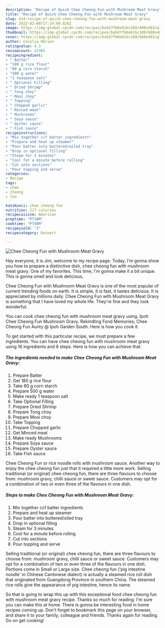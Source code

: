```yaml
---
description: "Recipe of Quick Chee Cheong Fun with Mushroom Meat Gravy"
title: "Recipe of Quick Chee Cheong Fun with Mushroom Meat Gravy"
slug: 414-recipe-of-quick-chee-cheong-fun-with-mushroom-meat-gravy
date: 2022-02-06T17:14:09.826Z
image: https://img-global.cpcdn.com/recipes/ba5d7fb8e81bc189/680x482cq70/chee-cheong-fun-with-mushroom-meat-gravy-recipe-main-photo.jpg
thumbnail: https://img-global.cpcdn.com/recipes/ba5d7fb8e81bc189/680x482cq70/chee-cheong-fun-with-mushroom-meat-gravy-recipe-main-photo.jpg
cover: https://img-global.cpcdn.com/recipes/ba5d7fb8e81bc189/680x482cq70/chee-cheong-fun-with-mushroom-meat-gravy-recipe-main-photo.jpg
author: Cecelia Obrien
ratingvalue: 4.3
reviewcount: 33385
recipeingredient:
- " Batter"
- "180 g rice flour"
- "60 g corn starch"
- "500 g water"
- "1 teaspoon salt"
- " Optional Filling"
- " Dried Shrimp"
- " Tong choy"
- " Mooi choy"
- " Topping"
- " Chopped garlic"
- " Minced meat"
- " Mushrooms"
- " Soya sauce"
- " Oyster sauce"
- " Fish sauce"
recipeinstructions:
- "Mix together ccf batter ingredients"
- "Prepare and heat up steamer"
- "Pour batter into buttered/oiled tray"
- "Drop in optional filling"
- "Steam for 3 minutes"
- "Cool for a minute before rolling"
- "Cut into sections"
- "Pour topping and serve"
categories:
- Recipe
tags:
- chee
- cheong
- fun

katakunci: chee cheong fun 
nutrition: 217 calories
recipecuisine: American
preptime: "PT10M"
cooktime: "PT40M"
recipeyield: "3"
recipecategory: Dessert

---
```



![Chee Cheong Fun with Mushroom Meat Gravy](https://img-global.cpcdn.com/recipes/ba5d7fb8e81bc189/680x482cq70/chee-cheong-fun-with-mushroom-meat-gravy-recipe-main-photo.jpg)

Hey everyone, it is Jim, welcome to my recipe page. Today, I'm gonna show you how to prepare a distinctive dish, chee cheong fun with mushroom meat gravy. One of my favorites. This time, I'm gonna make it a bit unique. This is gonna smell and look delicious.

Chee Cheong Fun with Mushroom Meat Gravy is one of the most popular of current trending foods on earth. It is simple, it is fast, it tastes delicious. It is appreciated by millions daily. Chee Cheong Fun with Mushroom Meat Gravy is something that I have loved my whole life. They're fine and they look wonderful.

You can cook chee cheong fun with mushroom meat gravy using. Ipoh Chee Cheong Fun Mushroom Gravy. Rekindling Fond Memories; Chee Cheong Fun Aunty @ Ipoh Garden South. Here is how you cook it.


To get started with this particular recipe, we must prepare a few ingredients. You can have chee cheong fun with mushroom meat gravy using 16 ingredients and 8 steps. Here is how you can achieve that.

<!--inarticleads1-->

##### The ingredients needed to make Chee Cheong Fun with Mushroom Meat Gravy:

1. Prepare  Batter
1. Get 180 g rice flour
1. Take 60 g corn starch
1. Prepare 500 g water
1. Make ready 1 teaspoon salt
1. Take  Optional Filling
1. Prepare  Dried Shrimp
1. Prepare  Tong choy
1. Prepare  Mooi choy
1. Take  Topping
1. Prepare  Chopped garlic
1. Get  Minced meat
1. Make ready  Mushrooms
1. Prepare  Soya sauce
1. Prepare  Oyster sauce
1. Take  Fish sauce


Chee Cheong Fun or rice noodle rolls with mushroom sauce. Another way to enjoy the chee cheong fun just that it required a little more work. Selling traditional (or original) chee cheong fun, there are three flavours to choose from: mushroom gravy, chilli sauce or sweet sauce. Customers may opt for a combination of two or even three of the flavours in one dish. 

<!--inarticleads2-->

##### Steps to make Chee Cheong Fun with Mushroom Meat Gravy:

1. Mix together ccf batter ingredients
1. Prepare and heat up steamer
1. Pour batter into buttered/oiled tray
1. Drop in optional filling
1. Steam for 3 minutes
1. Cool for a minute before rolling
1. Cut into sections
1. Pour topping and serve


Selling traditional (or original) chee cheong fun, there are three flavours to choose from: mushroom gravy, chilli sauce or sweet sauce. Customers may opt for a combination of two or even three of the flavours in one dish. Portions come in Small or Large size. Chee cheong fun (&#39;pig intestine noodle&#39; in Chinese Cantonese dialect) is actually a steamed rice roll dish that originated from Guangdong Province in southern China. The steamed rice rolls give the appearance of pig intestine, hence its name. 

So that is going to wrap this up with this exceptional food chee cheong fun with mushroom meat gravy recipe. Thanks so much for reading. I'm sure you can make this at home. There is gonna be interesting food in home recipes coming up. Don't forget to bookmark this page on your browser, and share it to your family, colleague and friends. Thanks again for reading. Go on get cooking!
